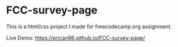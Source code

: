 # FCC-survey-page
This is a html/css project I made for freecodecamp.org assignment.

Live Demo:  https://erican96.github.io/FCC-survey-page/
